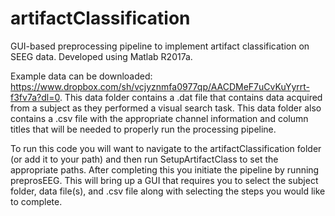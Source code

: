 # artifactClassification
GUI-based preprocessing pipeline to implement artifact classification on SEEG data. Developed using Matlab R2017a.

Example data can be downloaded: https://www.dropbox.com/sh/vcjyznmfa0977qp/AACDMeF7uCvKuYyrrt-f3fv7a?dl=0. This data folder contains a .dat file that contains data acquired from a subject as they performed a visual search task. This data folder also contains a .csv file with the appropriate channel information and column titles that will be needed to properly run the processing pipeline. 

To run this code you will want to navigate to the artifactClassification folder (or add it to your path) and then run SetupArtifactClass to set the appropriate paths. After completing this you initiate the pipeline by running preprosEEG. This will bring up a GUI that requires you to select the subject folder, data file(s), and .csv file along with selecting the steps you would like to complete. 
